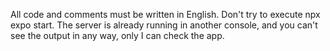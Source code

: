 All code and comments must be written in English.
Don't try to execute npx expo start. The server is already running in another console, and you can't see the output in any way, only I can check the app.